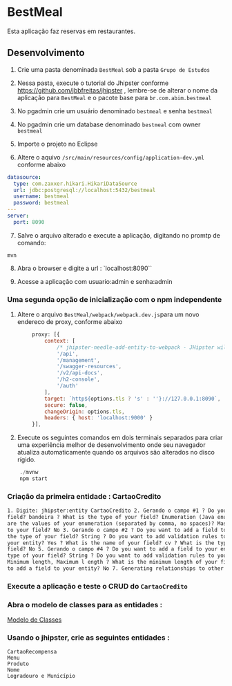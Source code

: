 # BestMeal

Esta aplicação faz reservas em restaurantes.

## Desenvolvimento

1. Crie uma pasta denominada `BestMeal` sob a pasta `Grupo de Estudos`

2. Nessa pasta, execute o tutorial do Jhipster conforme https://github.com/jbbfreitas/jhipster , lembre-se de alterar o nome da aplicação para `BestMeal` e o pacote base para `br.com.abim.bestmeal`

3. No pgadmin crie um usuário denominado `bestmeal` e senha `bestmeal`

4. No pgadmin crie um database denominado `bestmeal` com owner `bestmeal`

5. Importe o projeto no Eclipse

6. Altere o aquivo `/src/main/resources/config/application-dev.yml` conforme abaixo

```yml
datasource:
  type: com.zaxxer.hikari.HikariDataSource
  url: jdbc:postgresql://localhost:5432/bestmeal
  username: bestmeal
  password: bestmeal
---
server:
  port: 8090
```

7. Salve o arquivo alterado e execute a aplicação, digitando no promtp de comando:

```
mvn
```

8. Abra o browser e digite a url : `localhost:8090``

9. Acesse a aplicação com usuario:admin e senha:admin

### Uma segunda opção de inicialização com o npm independente

1. Altere o arquivo `BestMeal/webpack/webpack.dev.js`para um novo endereco de proxy, conforme abaixo

```js
        proxy: [{
            context: [
                /* jhipster-needle-add-entity-to-webpack - JHipster will add entity api paths here */
                '/api',
                '/management',
                '/swagger-resources',
                '/v2/api-docs',
                '/h2-console',
                '/auth'
            ],
            target: `http${options.tls ? 's' : ''}://127.0.0.1:8090`,
            secure: false,
            changeOrigin: options.tls,
            headers: { host: 'localhost:9000' }
        }],
```

2. Execute os seguintes comandos em dois terminais separados para criar uma experiência melhor de desenvolvimento onde seu navegador
   atualiza automaticamente quando os arquivos são alterados no disco rígido.

```java
    ./mvnw
    npm start
```

### Criação da primeira entidade : CartaoCredito

```html
1. Digite: jhipster:entity CartaoCredito 2. Gerando o campo #1 ? Do you want to add a field to your entity? Yes ? What is the name of your
field? bandeira ? What is the type of your field? Enumeration (Java enum type) ? What is the class name of your enumeration? Bandeira ? What
are the values of your enumeration (separated by comma, no spaces)? Maste er,Visa,Elo,American,Dinners ? Do you want to add validation rules
to your field? No 3. Gerando o campo #2 ? Do you want to add a field to your entity? Yes ? What is the name of your field? numero ? What is
the type of your field? String ? Do you want to add validation rules to your field? No 4. Gerando o campo #3 ? Do you want to add a field to
your entity? Yes ? What is the name of your field? cv ? What is the type of your field? String ? Do you want to add validation rules to your
field? No 5. Gerando o campo #4 ? Do you want to add a field to your entity? Yes ? What is the name of your field? validade ? What is the
type of your field? String ? Do you want to add validation rules to your field? Yes ? Which validation rules do you want to add? Required,
Minimum length, Maximum l ength ? What is the minimum length of your field? 4 ? What is the maximum length of your field? 4 6. ? Do you want
to add a field to your entity? No 7. Generating relationships to other entities 8. ? Do you want to add a relationship to another entity? No
```

### Execute a aplicação e teste o CRUD do `CartaoCredito`

### Abra o modelo de classes para as entidades :

[Modelo de Classes](https://github.com/jbbfreitas/BestMeal/blob/master/Calsses%20do%20restaurante.jpg)

### Usando o jhipster, crie as seguintes entidades :

```
CartaoRecompensa
Menu
Produto
Nome
Logradouro e Município
```
